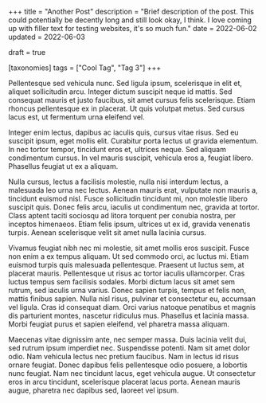 +++
title = "Another Post"
description = "Brief description of the post. This could potentially be decently long and still look okay, I think. I love coming up with filler text for testing websites, it's so much fun."
date = 2022-06-02
updated = 2022-06-03

draft = true

[taxonomies]
tags = ["Cool Tag", "Tag 3"]
+++



Pellentesque sed vehicula nunc. Sed ligula ipsum, scelerisque in elit et, aliquet sollicitudin arcu. Integer dictum suscipit neque id mattis. Sed consequat mauris et justo faucibus, sit amet cursus felis scelerisque. Etiam rhoncus pellentesque ex in placerat. Ut quis volutpat metus. Sed cursus lacus est, ut fermentum urna eleifend vel.

<!-- more -->

Integer enim lectus, dapibus ac iaculis quis, cursus vitae risus. Sed eu suscipit ipsum, eget mollis elit. Curabitur porta lectus ut gravida elementum. In nec tortor tempor, tincidunt eros et, ultrices neque. Sed aliquam condimentum cursus. In vel mauris suscipit, vehicula eros a, feugiat libero. Phasellus feugiat ut ex a aliquam.

Nulla cursus, lectus a facilisis molestie, nulla nisi interdum lectus, a malesuada leo urna nec lectus. Aenean mauris erat, vulputate non mauris a, tincidunt euismod nisl. Fusce sollicitudin tincidunt mi, non molestie libero suscipit quis. Donec felis arcu, iaculis ut condimentum nec, gravida at tortor. Class aptent taciti sociosqu ad litora torquent per conubia nostra, per inceptos himenaeos. Etiam felis ipsum, ultrices ut ex id, gravida venenatis turpis. Aenean scelerisque velit sit amet nulla lacinia cursus.

Vivamus feugiat nibh nec mi molestie, sit amet mollis eros suscipit. Fusce non enim a ex tempus aliquam. Ut sed commodo orci, ac luctus mi. Etiam euismod turpis quis malesuada pellentesque. Praesent ut luctus sem, at placerat mauris. Pellentesque ut risus ac tortor iaculis ullamcorper. Cras luctus tempus sem facilisis sodales. Morbi dictum lacus sit amet sem rutrum, sed iaculis urna varius. Donec sapien turpis, tempus et felis non, mattis finibus sapien. Nulla nisl risus, pulvinar et consectetur eu, accumsan vel ligula. Cras id consequat diam. Orci varius natoque penatibus et magnis dis parturient montes, nascetur ridiculus mus. Phasellus et lacinia massa. Morbi feugiat purus et sapien eleifend, vel pharetra massa aliquam.

Maecenas vitae dignissim ante, nec semper massa. Duis lacinia velit dui, sed rutrum ipsum imperdiet nec. Suspendisse potenti. Nam sit amet dolor odio. Nam vehicula lectus nec pretium faucibus. Nam in lectus id risus ornare feugiat. Donec dapibus felis pellentesque odio posuere, a lobortis nunc feugiat. Nam nec tincidunt lacus, eget vehicula augue. Ut consectetur eros in arcu tincidunt, scelerisque placerat lacus porta. Aenean mauris augue, pharetra nec dapibus sed, laoreet vel ipsum. 